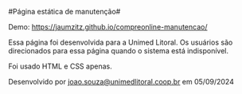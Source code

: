#Página estática de manutenção#

Demo: https://jaumzitz.github.io/compreonline-manutencao/

Essa página foi desenvolvida para a Unimed Litoral. Os usuários são direcionados para essa página quando o sistema está indisponível.

Foi usado HTML e CSS apenas.

Desenvolvido por joao.souza@unimedlitoral.coop.br em 05/09/2024
